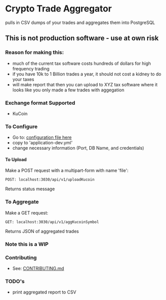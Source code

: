 # Crypto Trade Aggregator

pulls in CSV dumps of your trades and aggregates them into PostgreSQL

## This is not production software - use at own risk


### Reason for making this:
- much of the current tax software costs hundreds of dollars for high frequency trading
- if you have 10k to 1 Billion trades a year, it should not cost a kidney to do your taxes
- will make report that then you can upload to XYZ tax software where it looks like you only made a few trades with aggegation


### Exchange format Supported
- KuCoin

### To Configure
- Go to: [configuration file here](src/main/resources/application-dev.yml.example)
- copy to 'application-dev.yml'
- change necessary information (Port, DB Name, and credentials)

#### To Upload

Make a POST request with a multipart-form with name 'file':
```
POST: localhost:3030/api/v1/uploadKucoin
```
Returns status message

### To Aggregate

Make a GET request:
```
GET: localhost:3030/api/v1/aggKucoinSymbol
```
Returns JSON of aggregated trades

### Note this is a WIP

### Contributing
- See: [CONTRIBUTING.md](CONTRIBUTING.md)

### TODO's
- print aggregated report to CSV
